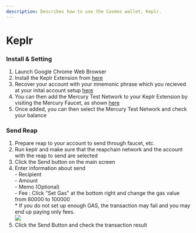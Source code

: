 ```yaml
---
description: Describes how to use the Cosmos wallet, Keplr.
---
```


# Keplr

### Install & Setting

1. Launch Google Chrome Web Browser
2. Install the Keplr Extension from [here](https://chrome.google.com/webstore/detail/keplr/dmkamcknogkgcdfhhbddcghachkejeap)
3. Recover your account with your mnemonic phrase which you recieved at your inital account setup [here](../../user-guides/account.md#creating-an-account)
4. You can then add the Mercury Test Network to your Keplr Extension by visiting the Mercury Faucet, as shown [here](../../user-guides/faucet.md#web-interface)
5. Once added, you can then select the Mercury Test Network and check your balance

### Send Reap

1. Prepare reap to your account to send through faucet, etc.
2. Run keplr and make sure that the reapchain network and the account with the reap to send are selected
3. Click the Send button on the main screen
4. Enter information about send\
   \- Recipient\
   \- Amount\
   \- Memo (Optional)\
   \- Fee : Click "Set Gas" at the bottom right and change the gas value from 80000 to 100000\
   &#x20; \* If you do not set up enough GAS, the transaction may fail and you may end up paying only fees.\
   ![](../../.gitbook/assets/change\_gas.JPG)
5. Click the Send Button and check the transaction result
